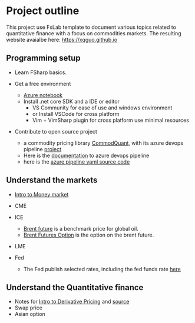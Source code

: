 Project outline
========================

This project use FsLab template to document various topics related to quantitative finance with a focus on commodities markets. The resulting website avaialbe here: https://xqguo.github.io

Programming setup
----------

* Learn FSharp basics.

* Get a free environment
  * [Azure notebook](https://notebooks.azure.com)
  * Install .net core SDK and a IDE or editor
    * VS Community for ease of use and windows environment
    * or Install VSCode for cross platform
    * Vim + VimSharp plugin for cross platform use minimal resources
* Contribute to open source project
  * a commodity pricing library [CommodQuant](https://github.com/xqguo/CommodQuant), with its azure devops pipeline [project](https://dev.azure.com/guoxiaoq/CommodQuant)
  * Here is the [documentation](https://docs.microsoft.com/en-us/azure/devops/pipelines/?view=azure-devops) to azure devops pipeline  
  * here is the [azure pipeline yaml source code](https://github.com/microsoft/azure-pipelines-yaml/)

Understand the markets
-----------------

* [Intro to Money market](https://docs.google.com/presentation/d/e/2PACX-1vSBtq-1KcZtVHhFnpL0sCLaqKtg5m2FpPKly7bN6X6hPmg5T-Blxo3xD6PTeBFmQt1TJDlJ5x9pZXF0/pub?start=false&loop=false&delayms=3000)

* CME
* ICE
  * [Brent future](https://www.theice.com/products/219/Brent-Crude-Futures) is a benchmark price for global oil.
  * [Brent Futures Option](https://www.theice.com/products/218/Brent-Crude-American-style-Option) is the option on the brent future.  
* LME
* Fed
  * The Fed publish selected rates, including the fed funds rate [here](https://www.federalreserve.gov/releases/h15/)

Understand the Quantitative finance
------------------

* Notes for [Intro to Derivative Pricing](https://xqguo.github.io/intro.pdf) and [source](https://xqguo.github.io/intro.txt)
* Swap price
* Asian option
